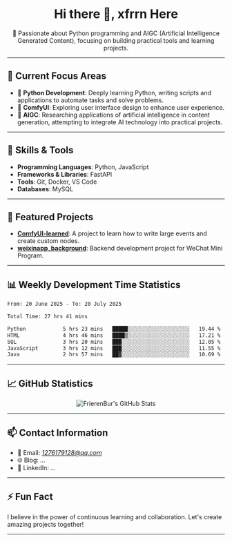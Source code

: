 <h1 align="center">Hi there 👋, xfrrn Here</h1>

<p align="center">
  🎯 Passionate about Python programming and AIGC (Artificial Intelligence Generated Content), focusing on building practical tools and learning projects.
</p>

---

## 🧠 Current Focus Areas

- 🐍 **Python Development**: Deeply learning Python, writing scripts and applications to automate tasks and solve problems.
- 🧩 **ComfyUI**: Exploring user interface design to enhance user experience.
- 🤖 **AIGC**: Researching applications of artificial intelligence in content generation, attempting to integrate AI technology into practical projects.

---

## 🔧 Skills & Tools

- **Programming Languages**: Python, JavaScript
- **Frameworks & Libraries**: FastAPI
- **Tools**: Git, Docker, VS Code
- **Databases**: MySQL

---

## 📂 Featured Projects

- [**ComfyUI-learned**](https://github.com/FrierenBur/ComfyUI-learned): A project to learn how to write large events and create custom nodes.
- [**weixinapp_background**](https://github.com/FrierenBur/weixinapp_background): Backend development project for WeChat Mini Program.

---

## 📊 Weekly Development Time Statistics
<!--START_SECTION:waka-->

```txt
From: 20 June 2025 - To: 20 July 2025

Total Time: 27 hrs 41 mins

Python            5 hrs 23 mins   █████░░░░░░░░░░░░░░░░░░░░   19.44 %
HTML              4 hrs 46 mins   ████▒░░░░░░░░░░░░░░░░░░░░   17.21 %
SQL               3 hrs 20 mins   ███░░░░░░░░░░░░░░░░░░░░░░   12.05 %
JavaScript        3 hrs 12 mins   ███░░░░░░░░░░░░░░░░░░░░░░   11.55 %
Java              2 hrs 57 mins   ██▓░░░░░░░░░░░░░░░░░░░░░░   10.69 %
```

<!--END_SECTION:waka-->



---

## 📈 GitHub Statistics

<p align="center">
  <img src="https://github-readme-stats.vercel.app/api?username=FrierenBur&show_icons=true&theme=radical" alt="FrierenBur's GitHub Stats" />
</p>

---

## 📫 Contact Information

- 📧 Email: *1276179128@qq.com*
- 🌐 Blog: *...*
- 💼 LinkedIn: *...*

---

## ⚡ Fun Fact

I believe in the power of continuous learning and collaboration. Let's create amazing projects together!

---
